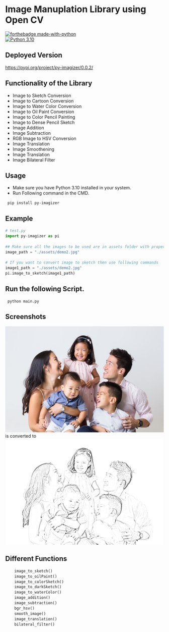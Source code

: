 # Image Manuplation Library using Open CV

[![forthebadge made-with-python](http://ForTheBadge.com/images/badges/made-with-python.svg)](https://www.python.org/)                 
[![Python 3.10](https://img.shields.io/badge/python-3.10-blue.svg)](https://www.python.org/downloads/release/python-360/)   



## Deployed Version
https://pypi.org/project/py-imagizer/0.0.2/


## Functionality of the Library
- Image to Sketch Conversion
- Image to Cartoon Conversion
- Image to Water Color Conversion
- Image to Oil Paint Conversion
- Image to Color Pencil Painting
- Image to Dense Pencil Sketch
- Image Addition
- Image Subtraction
- RGB Image to HSV Conversion
- Image Translation
- Image Smoothening
- Image Translation
- Image Bilateral Filter



## Usage

- Make sure you have Python 3.10 installed in your system.
- Run Following command in the CMD.
 ```
  pip install py-imagizer
  ```
## Example

 ```python
# test.py
import py-imagizer as pi

## Make sure all the images to be used are in assets folder with proper path
image_path = "./assets/demo2.jpg"

# If you want to convert image to sketch then use following commands
image1_path = "./assets/demo2.jpg"
pi.image_to_sketch(image1_path)
  ```

## Run the following Script.
 ```
  python main.py
 ```

## Screenshots
<img src="./assets/demo2.jpg"><img>
is converted to 
<img src="sketch.jpg">

## Different Functions

```python
    image_to_sketch()
    image_to_oilPaint()
    image_to_colorSketch()
    image_to_darkSketch()
    image_to_waterColor()
    image_addition()
    image_subtraction()
    bgr_hsv()
    smooth_image()
    image_translation()
    bilateral_filter()
```
